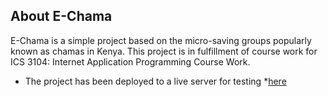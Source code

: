 
## About E-Chama

E-Chama is a simple project based on the micro-saving groups popularly known as chamas in Kenya. This project is in fulfillment of course work for ICS 3104: Internet Application Programming Course Work.

* The project has been deployed to a live server for testing *[here](https://mchamatest.jeffreykingori.dev/ "M-Chama Welcome")




